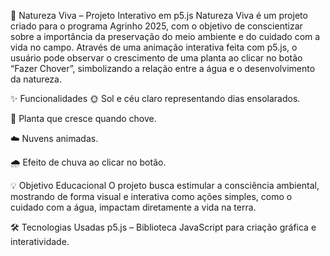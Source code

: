 🌱 Natureza Viva – Projeto Interativo em p5.js
Natureza Viva é um projeto criado para o programa Agrinho 2025, com o objetivo de conscientizar sobre a importância da preservação do meio ambiente e do cuidado com a vida no campo. Através de uma animação interativa feita com p5.js, o usuário pode observar o crescimento de uma planta ao clicar no botão “Fazer Chover”, simbolizando a relação entre a água e o desenvolvimento da natureza.

✨ Funcionalidades
🌞 Sol e céu claro representando dias ensolarados.

🌿 Planta que cresce quando chove.

☁️ Nuvens animadas.

🌧️ Efeito de chuva ao clicar no botão.

💡 Objetivo Educacional
O projeto busca estimular a consciência ambiental, mostrando de forma visual e interativa como ações simples, como o cuidado com a água, impactam diretamente a vida na terra.

🛠️ Tecnologias Usadas
p5.js – Biblioteca JavaScript para criação gráfica e interatividade.
